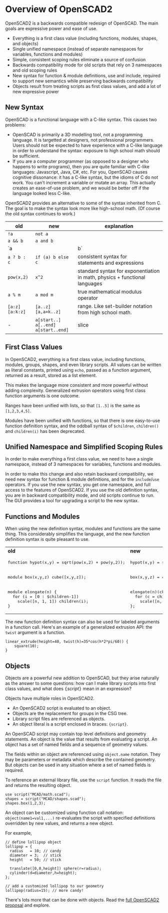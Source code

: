 # Overview of OpenSCAD2

OpenSCAD2 is a backwards compatible redesign of OpenSCAD.
The main goals are expressive power and ease of use.
* Everything is a first class value (including functions, modules, shapes, and objects)
* Single unified namespace (instead of separate namespaces for variables, functions and modules)
* Simple, consistent scoping rules eliminate a source of confusion
* Backwards compatibility mode for old scripts that rely on 3 namespaces and old scoping rules
* New syntax for function & module definitions, use and include,
  required to support new semantics while preserving backwards compatibility
* Objects result from treating scripts as first class values,
  and add a lot of new expressive power

## New Syntax
OpenSCAD is a functional language with a C-like syntax.
This causes two problems:
* OpenSCAD is primarily a 3D modelling tool, not a programming language.
  It is targetted at designers, not professional programmers.
  Users should not be expected to have experience with a C-like language
  in order to understand the syntax: exposure to high school math should be sufficient.
* If you are a computer programmer (as opposed to a designer who happens to write programs),
  then you are quite familiar with C-like languages: Javascript, Java, C#, etc.
  For you, OpenSCAD causes cognitive dissonance: it has a C-like syntax,
  but the idioms of C do not work. You can't increment a variable or mutate an array.
  This actually creates an ease-of-use problem,
  and we would be better off if the language looked less C-like.

OpenSCAD2 provides an alternative to some of the syntax inherited from C.
The goal is to make the syntax look more like high-school math.
(Of course the old syntax continues to work.)

| old | new | explanation
|-----|-----|------------
| `!a` | `not a` |
| `a && b` | `a and b` |
| `a || b` | `a or b`  |
| `a ? b : c` | `if (a) b else c` | consistent syntax for<br>statements and expressions
| `pow(x,2)` | `x^2` | standard syntax for exponentiation<br>in math, physics + functional languages
| `a % m` | `a mod m` | true mathematical modulus operator
| `[a:z]`<br>`[a:k:z]` | `[a..z]`<br>`[a,a+k..z]` | range. Like set-builder notation<br>from high school math.
| -         | `a[start..]`<br>`a[..end]`<br>`a[start..end]` | slice

## First Class Values
In OpenSCAD2, everything is a first class value,
including functions, modules, groups, shapes,
and even library scripts.
All values can be written as literal constants,
printed using `echo`,
passed as a function argument, returned as a result,
stored as a list element.

This makes the language more consistent and more powerful
without adding complexity. Generalized extrusion operators
using first class function arguments is one outcome.

Ranges have been unified with lists, so that `[1..5]`
is the same as `[1,2,3,4,5]`.

Modules have been unified with functions, so that there is one
easy-to-use function definition syntax, and the oddball syntax
of `$children`, `children()` and `children(i)` has been deprecated.

## Unified Namespace and Simplified Scoping Rules
In order to make everything a first class value,
we need to have a single namespace,
instead of 3 namespaces for variables, functions and modules.

In order to make this change and also retain backward compatibility,
we need new syntax for function & module definitions, and
for the `include`/`use` operators.
If you use the new syntax, you get one namespace, and full access to the
features of OpenSCAD2. If you use the old definition syntax, you are in
backward compatibility mode, and old scripts continue to run.
The GUI provides a tool for upgrading a script to the new syntax.

## Functions and Modules
When using the new definition syntax, modules and functions are the same thing.
This considerably simplifies the language, and the new function definition
syntax is quite pleasant to use.

<table>
<tr>
<td> <b>old</b>
<td> <b>new</b>
<tr>
<td>
<pre>
function hypot(x,y) = sqrt(pow(x,2) + pow(y,2));
</pre>
<td>
<pre>
hypot(x,y) = sqrt(x^2 + y^2);
</pre>
</tr>
<tr>
<td>
<pre>
module box(x,y,z) cube([x,y,z]);
</pre>
<td>
<pre>
box(x,y,z) = cube([x,y,z]);
</pre>
</tr>
<tr>
<td>
<pre>
module elongate(n) {
  for (i = [0 : $children-1])
    scale([n, 1, 1]) children(i);
}
</pre>
<td>
<pre>
elongate(n)(children) = {
  for (c = children)
    scale([n, 1, 1]) c;
};
</pre>
</tr>
</table>

The new function definition syntax
can also be used for labeled arguments in a function call.
Here's an example of a generalized extrusion API:
the `twist` argument is a function.
```
linear_extrude(height=40, twist(h)=35*cos(h*2*pi/60)) {
    square(10);
}
```

## Objects
Objects are a powerful new addition to OpenSCAD,
but they arise naturally as the answer to some questions:
how can I make library scripts into first class values,
and what does <tt>{</tt><i>script</i><tt>}</tt> mean in an expression?

Objects have multiple roles in OpenSCAD2.
* An OpenSCAD2 script is evaluated to an object.
* Objects are the replacement for groups in the CSG tree.
* Library script files are referenced as objects.
* An object literal is a script enclosed in braces: `{script}`.

An OpenSCAD script may contain top level definitions and geometry statements.
An object is the value that results from evaluating a script.
An object has a set of named fields and a sequence of geometry values.

The fields within an object are referenced using `object.name` notation.
They may be parameters or metadata which describe the contained geometry.
But objects can be used in any situation where a set of named fields is required.

To reference an external library file, use the `script` function.
It reads the file and returns the resulting object.
```
use script("MCAD/math.scad");
shapes = script("MCAD/shapes.scad");
shapes.box(1,2,3);
```

An object can be customized using function call notation:
`object(name1=val1,...)` re-evaluates the script
with specified definitions overridden by new values, and returns a new object.

For example,
```
// define lollipop object
lollipop = {
  radius   = 10; // candy
  diameter = 3;  // stick
  height   = 50; // stick

  translate([0,0,height]) sphere(r=radius);
  cylinder(d=diameter,h=height);
};

// add a customized lollipop to our geometry
lollipop(radius=15); // more candy!
```

There's lots more that can be done with objects.
Read the [full OpenSCAD2 proposal](../README.md) and explore.
